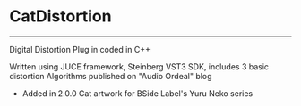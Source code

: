 # CatDistortion
---------------
Digital Distortion Plug in coded in C++

Written using JUCE framework, Steinberg VST3 SDK, includes 3 basic distortion Algorithms published on "Audio Ordeal" blog

- Added in 2.0.0 Cat artwork for BSide Label's Yuru Neko series
